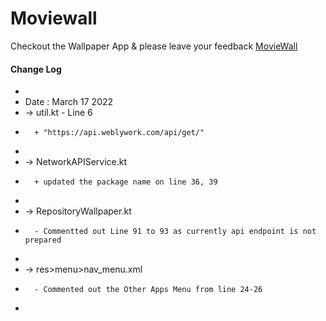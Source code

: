 # Moviewall

Checkout the Wallpaper App & please leave your feedback [MovieWall](https://play.google.com/store/apps/details?id=com.wwinc.MovieWall)

#### Change Log

-
- Date : March 17 2022
- -> util.kt - Line 6
-       + "https://api.weblywork.com/api/get/"
-
- -> NetworkAPIService.kt
-       + updated the package name on line 36, 39
-
- -> RepositoryWallpaper.kt
-       - Commentted out Line 91 to 93 as currently api endpoint is not prepared
-
- -> res>menu>nav_menu.xml
-       - Commented out the Other Apps Menu from line 24-26
-
